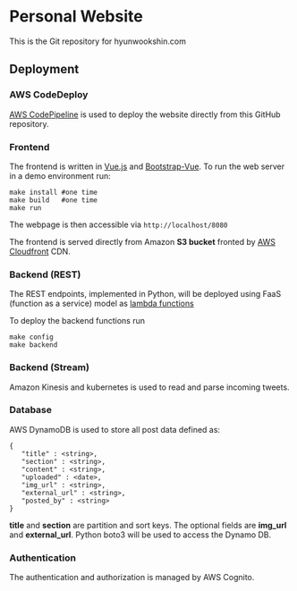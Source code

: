# Personal Website

This is the Git repository for hyunwookshin.com

## Deployment

### AWS CodeDeploy

[AWS CodePipeline](https://aws.amazon.com/getting-started/tutorials/continuous-deployment-pipeline/) is used to deploy the website directly from this GitHub repository.

### Frontend

The frontend is written in [Vue.js](https://vuejs.org/) and [Bootstrap-Vue](https://bootstrap-vue.js.org).
To run the web server in a demo environment run:

```
make install #one time
make build   #one time
make run
```

The webpage is then accessible via `http://localhost/8080`

The frontend is served directly from Amazon **S3 bucket** fronted by [AWS Cloudfront](https://aws.amazon.com/cloudfront/0) CDN.

### Backend (REST)

The REST endpoints, implemented in Python, will be deployed using FaaS (function as a service) model
as [lambda functions](https://aws.amazon.com/lambda/)

To deploy the backend functions run

```
make config
make backend
```

### Backend (Stream)

Amazon Kinesis and kubernetes is used to read and parse incoming tweets.

### Database

AWS DynamoDB is used to store all post data defined as:

```
{
   "title" : <string>,
   "section" : <string>,
   "content" : <string>,
   "uploaded" : <date>,
   "img_url" : <string>,
   "external_url" : <string>,
   "posted_by" : <string>
}
```

**title** and **section** are partition and sort keys. The optional
fields are **img_url** and **external_url**.
Python boto3 will be used to access the Dynamo DB.

### Authentication

The authentication and authorization is managed by AWS Cognito.
